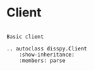 # Client

```{py.class} disspy.Client(*, token: str, **options)

Basic client
```

```{eval-rst}
.. autoclass disspy.Client
    :show-inheritance:
    :members: parse
```